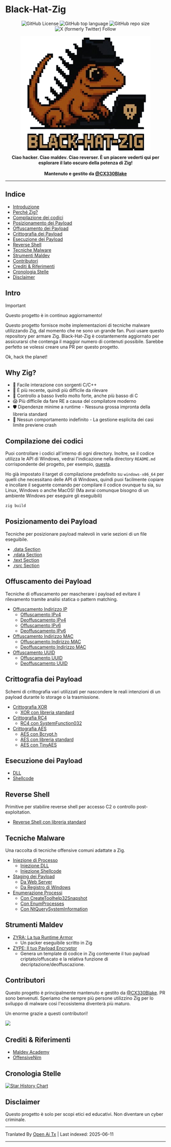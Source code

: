 # Black-Hat-Zig

<p align="center">
  <img alt="GitHub License" src="https://img.shields.io/github/license/CX330Blake/black-hat-zig">
  <img alt="GitHub top language" src="https://img.shields.io/github/languages/top/cx330blake/black-hat-zig">
  <img alt="GitHub repo size" src="https://img.shields.io/github/repo-size/cx330blake/black-hat-zig">
  <img alt="X (formerly Twitter) Follow" src="https://img.shields.io/twitter/follow/CX330Blake">
</p>

<p height="350px" align="center">
  <img src="https://raw.githubusercontent.com/CX330Blake/Black-Hat-Zig/main/Black-Hat-Zig.png">
  <br/>
  <b>Ciao hacker. Ciao maldev. Ciao reverser. È un piacere vederti qui per esplorare il lato oscuro della potenza di Zig!</b><br/><br/>
  <b>Mantenuto e gestito da <a href="https://github.com/cx330blake">@CX330Blake</a></b>
</p>

---

## Indice

- [Introduzione](#intro)
- [Perché Zig?](#why-zig)
- [Compilazione dei codici](#compiling-the-codes)
- [Posizionamento dei Payload](#payload-placement)
- [Offuscamento dei Payload](#payload-obfuscation)
- [Crittografia dei Payload](#payload-encryption)
- [Esecuzione dei Payload](#payload-execution)
- [Reverse Shell](#reverse-shell)
- [Tecniche Malware](#malware-techniques)
- [Strumenti Maldev](#maldev-tools)
- [Contributori](#contributors)
- [Crediti & Riferimenti](#credits--references)
- [Cronologia Stelle](#star-history)
- [Disclaimer](#disclaimer)

## Intro

> [!IMPORTANT]
> Questo progetto è in continuo aggiornamento!

Questo progetto fornisce molte implementazioni di tecniche malware utilizzando Zig, dal momento che ne sono un grande fan. Puoi usare questo repository per armare Zig. Black-Hat-Zig è costantemente aggiornato per assicurarsi che contenga il maggior numero di contenuti possibile. Sarebbe perfetto se volessi creare una PR per questo progetto.

Ok, hack the planet!

## Why Zig?

- 🤝 Facile interazione con sorgenti C/C++
- 🔎 È più recente, quindi più difficile da rilevare
- 💪 Controllo a basso livello molto forte, anche più basso di C
- 😱 Più difficile da fare RE a causa del compilatore moderno
- 🛡️ Dipendenze minime a runtime - Nessuna grossa impronta della libreria standard
- 🎯 Nessun comportamento indefinito - La gestione esplicita dei casi limite previene crash

## Compilazione dei codici

Puoi controllare i codici all'interno di ogni directory. Inoltre, se il codice utilizza le API di Windows, vedrai l'indicazione nella directory `README.md` corrispondente del progetto, per esempio, [questa](https://raw.githubusercontent.com/CX330Blake/Black-Hat-Zig/main/Payload-Encryption/AES/bcrypt_aes/).

Ho già impostato il target di compilazione predefinito su `windows-x86_64` per quelli che necessitano delle API di Windows, quindi puoi facilmente copiare e incollare il seguente comando per compilare il codice ovunque tu sia, su Linux, Windows o anche MacOS! (Ma avrai comunque bisogno di un ambiente Windows per eseguire gli eseguibili)

```bash
zig build
```

## Posizionamento dei Payload

Tecniche per posizionare payload malevoli in varie sezioni di un file eseguibile.

- [.data Section](https://raw.githubusercontent.com/CX330Blake/Black-Hat-Zig/main/Payload-Placement/dot_data_section/)
- [.rdata Section](https://raw.githubusercontent.com/CX330Blake/Black-Hat-Zig/main/Payload-Placement/dot_rdata_section/)
- [.text Section](https://raw.githubusercontent.com/CX330Blake/Black-Hat-Zig/main/Payload-Placement/dot_text_section/)
- [.rsrc Section](https://raw.githubusercontent.com/CX330Blake/Black-Hat-Zig/main/Payload-Placement/dot_rsrc_section/)

## Offuscamento dei Payload

Tecniche di offuscamento per mascherare i payload ed evitare il rilevamento tramite analisi statica o pattern matching.

- [Offuscamento Indirizzo IP](https://raw.githubusercontent.com/CX330Blake/Black-Hat-Zig/main/Payload-Obfuscation/IP-Address-Obfuscation/)
  - [Offuscamento IPv4](https://raw.githubusercontent.com/CX330Blake/Black-Hat-Zig/main/Payload-Obfuscation/IP-Address-Obfuscation/ipv4_obfuscation/)
  - [Deoffuscamento IPv4](https://raw.githubusercontent.com/CX330Blake/Black-Hat-Zig/main/Payload-Obfuscation/IP-Address-Obfuscation/ipv4_deobfuscation/)
  - [Offuscamento IPv6](https://raw.githubusercontent.com/CX330Blake/Black-Hat-Zig/main/Payload-Obfuscation/IP-Address-Obfuscation/ipv6_obfuscation/)
  - [Deoffuscamento IPv6](https://raw.githubusercontent.com/CX330Blake/Black-Hat-Zig/main/Payload-Obfuscation/IP-Address-Obfuscation/ipv6_deobfuscation/)
- [Offuscamento Indirizzo MAC](https://raw.githubusercontent.com/CX330Blake/Black-Hat-Zig/main/Payload-Obfuscation/MAC-Address-Obfuscation/)
  - [Offuscamento Indirizzo MAC](https://raw.githubusercontent.com/CX330Blake/Black-Hat-Zig/main/Payload-Obfuscation/MAC-Address-Obfuscation/MACFuscation/)
  - [Deoffuscamento Indirizzo MAC](https://raw.githubusercontent.com/CX330Blake/Black-Hat-Zig/main/Payload-Obfuscation/MAC-Address-Obfuscation/MACDeobfuscation/)
- [Offuscamento UUID](https://raw.githubusercontent.com/CX330Blake/Black-Hat-Zig/main/Payload-Obfuscation/UUID-Obfuscation/)
  - [Offuscamento UUID](https://raw.githubusercontent.com/CX330Blake/Black-Hat-Zig/main/Payload-Obfuscation/UUID-Obfuscation/UUIDFuscation/)
  - [Deoffuscamento UUID](https://raw.githubusercontent.com/CX330Blake/Black-Hat-Zig/main/Payload-Obfuscation/UUID-Obfuscation/UUIDDeobfuscation/)

## Crittografia dei Payload

Schemi di crittografia vari utilizzati per nascondere le reali intenzioni di un payload durante lo storage o la trasmissione.

- [Crittografia XOR](https://raw.githubusercontent.com/CX330Blake/Black-Hat-Zig/main/Payload-Encryption/XOR/)
  - [XOR con libreria standard](https://raw.githubusercontent.com/CX330Blake/Black-Hat-Zig/main/Payload-Encryption/XOR/std_lib_xor/)
- [Crittografia RC4](https://raw.githubusercontent.com/CX330Blake/Black-Hat-Zig/main/Payload-Encryption/RC4/)
  - [RC4 con SystemFunction032](https://raw.githubusercontent.com/CX330Blake/Black-Hat-Zig/main/Payload-Encryption/RC4/system_function_032_rc4/)
- [Crittografia AES](https://raw.githubusercontent.com/CX330Blake/Black-Hat-Zig/main/Payload-Encryption/AES/)
  - [AES con Bcrypt.h](https://raw.githubusercontent.com/CX330Blake/Black-Hat-Zig/main/Payload-Encryption/AES/bcrypt_aes/)
  - [AES con libreria standard](https://raw.githubusercontent.com/CX330Blake/Black-Hat-Zig/main/Payload-Encryption/AES/std_aes/)
  - [AES con TinyAES](https://raw.githubusercontent.com/CX330Blake/Black-Hat-Zig/main/Payload-Encryption/AES/tiny_aes/)

## Esecuzione dei Payload

- [DLL](https://raw.githubusercontent.com/CX330Blake/Black-Hat-Zig/main/Payload-Execution/dll/)
- [Shellcode](https://raw.githubusercontent.com/CX330Blake/Black-Hat-Zig/main/Payload-Execution/shellcode/)

## Reverse Shell

Primitive per stabilire reverse shell per accesso C2 o controllo post-exploitation.

- [Reverse Shell con libreria standard](https://raw.githubusercontent.com/CX330Blake/Black-Hat-Zig/main/Reverse-Shell/std_reverse_shell/)

## Tecniche Malware

Una raccolta di tecniche offensive comuni adattate a Zig.

- [Iniezione di Processo](https://raw.githubusercontent.com/CX330Blake/Black-Hat-Zig/main/Malware-Techniques/Process-Injection/)
  - [Iniezione DLL](https://raw.githubusercontent.com/CX330Blake/Black-Hat-Zig/main/Malware-Techniques/Process-Injection/dll_injection/)
  - [Iniezione Shellcode](https://raw.githubusercontent.com/CX330Blake/Black-Hat-Zig/main/Malware-Techniques/Process-Injection/shellcode_injection/)
- [Staging dei Payload](https://raw.githubusercontent.com/CX330Blake/Black-Hat-Zig/main/Malware-Techniques/Payload-Staging/)
  - [Da Web Server](https://raw.githubusercontent.com/CX330Blake/Black-Hat-Zig/main/Malware-Techniques/Payload-Staging/web_server/)
  - [Da Registro di Windows](https://raw.githubusercontent.com/CX330Blake/Black-Hat-Zig/main/Malware-Techniques/Payload-Staging/windows_registry/)
- [Enumerazione Processi](https://raw.githubusercontent.com/CX330Blake/Black-Hat-Zig/main/Malware-Techniques/Process-Enumeration/)
  - [Con CreateToolhelp32Snapshot](https://raw.githubusercontent.com/CX330Blake/Black-Hat-Zig/main/Malware-Techniques/Process-Enumeration/create_tool_help_32_snapshot/)
  - [Con EnumProcesses](https://raw.githubusercontent.com/CX330Blake/Black-Hat-Zig/main/Malware-Techniques/Process-Enumeration/enum_processes/)
  - [Con NtQuerySystemInformation](https://raw.githubusercontent.com/CX330Blake/Black-Hat-Zig/main/Malware-Techniques/Process-Enumeration/nt_query_system_information/)

## Strumenti Maldev

- [ZYRA: La tua Runtime Armor](https://github.com/cx330blake/zyra)
  - Un packer eseguibile scritto in Zig
- [ZYPE: Il tuo Payload Encryptor](https://github.com/cx330blake/zype)
  - Genera un template di codice in Zig contenente il tuo payload criptato/offuscato e la relativa funzione di decriptazione/deoffuscazione.

## Contributori

Questo progetto è principalmente mantenuto e gestito da [@CX330Blake](https://github.com/CX330Blake). PR sono benvenuti. Speriamo che sempre più persone utilizzino Zig per lo sviluppo di malware così l'ecosistema diventerà più maturo.

Un enorme grazie a questi contributori!

<a href="https://github.com/CX330Blake/black-hat-zig/graphs/contributors">
  <img src="https://contrib.rocks/image?repo=CX330Blake/black-hat-zig" />
</a>

## Crediti & Riferimenti

- [Maldev Academy](https://maldevacademy.com/)
- [OffensiveNim](https://github.com/byt3bl33d3r/OffensiveNim)

## Cronologia Stelle

[![Star History Chart](https://api.star-history.com/svg?repos=CX330blake/black-hat-zig&type=Date)](https://www.star-history.com/#CX330blake/black-hat-zig&Date)

## Disclaimer

Questo progetto è solo per scopi etici ed educativi. Non diventare un cyber criminale.


---


Tranlated By [Open Ai Tx](https://github.com/OpenAiTx/OpenAiTx) | Last indexed: 2025-06-11


---